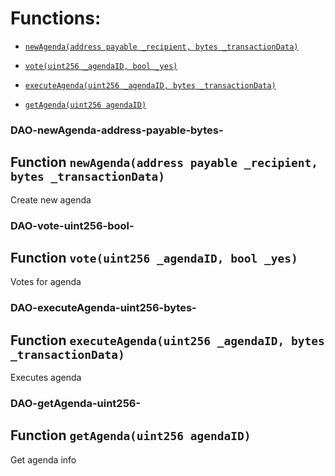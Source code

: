 # Functions:

- [`newAgenda(address payable _recipient, bytes _transactionData)`](#DAO-newAgenda-address-payable-bytes-)

- [`vote(uint256 _agendaID, bool _yes)`](#DAO-vote-uint256-bool-)

- [`executeAgenda(uint256 _agendaID, bytes _transactionData)`](#DAO-executeAgenda-uint256-bytes-)

- [`getAgenda(uint256 agendaID)`](#DAO-getAgenda-uint256-)

### DAO-newAgenda-address-payable-bytes-

## Function `newAgenda(address payable _recipient, bytes _transactionData)`

Create new agenda

### DAO-vote-uint256-bool-

## Function `vote(uint256 _agendaID, bool _yes)`

Votes for agenda

### DAO-executeAgenda-uint256-bytes-

## Function `executeAgenda(uint256 _agendaID, bytes _transactionData)`

Executes agenda

### DAO-getAgenda-uint256-

## Function `getAgenda(uint256 agendaID)`

Get agenda info
